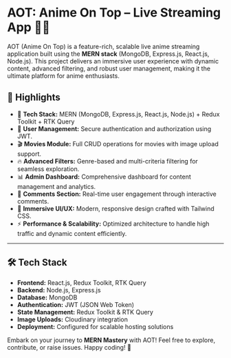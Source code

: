 # AOT: Anime On Top – Live Streaming App 🎥🔥

AOT (Anime On Top) is a feature-rich, scalable live anime streaming application built using the **MERN stack** (MongoDB, Express.js, React.js, Node.js). This project delivers an immersive user experience with dynamic content, advanced filtering, and robust user management, making it the ultimate platform for anime enthusiasts.

## 🚀 Highlights  
- 🌟 **Tech Stack:** MERN (MongoDB, Express.js, React.js, Node.js) + Redux Toolkit + RTK Query  
- 👥 **User Management:** Secure authentication and authorization using JWT.  
- 🎬 **Movies Module:** Full CRUD operations for movies with image upload support.  
- 🔥 **Advanced Filters:** Genre-based and multi-criteria filtering for seamless exploration.  
- 📊 **Admin Dashboard:** Comprehensive dashboard for content management and analytics.  
- 💬 **Comments Section:** Real-time user engagement through interactive comments.  
- 🎨 **Immersive UI/UX:** Modern, responsive design crafted with Tailwind CSS.  
- ⚡ **Performance & Scalability:** Optimized architecture to handle high traffic and dynamic content efficiently.  

---  

## 🛠️ Tech Stack  
- **Frontend:** React.js, Redux Toolkit, RTK Query  
- **Backend:** Node.js, Express.js  
- **Database:** MongoDB  
- **Authentication:** JWT (JSON Web Token)  
- **State Management:** Redux Toolkit & RTK Query  
- **Image Uploads:** Cloudinary integration  
- **Deployment:** Configured for scalable hosting solutions  

Embark on your journey to **MERN Mastery** with AOT! Feel free to explore, contribute, or raise issues. Happy coding! 🚀
